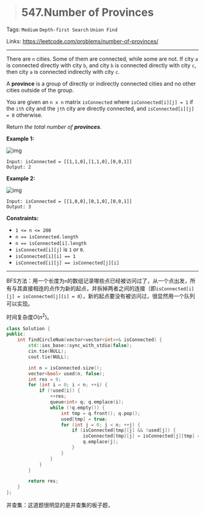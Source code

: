 > # 547.Number of Provinces

Tags: `Medium` `Depth-first Search` `Union Find`

Links: https://leetcode.com/problems/number-of-provinces/

-----

There are `n` cities. Some of them are connected, while some are not. If city `a` is connected directly with city `b`, and city `b` is connected directly with city `c`, then city `a` is connected indirectly with city `c`.

A **province** is a group of directly or indirectly connected cities and no other cities outside of the group.

You are given an `n x n` matrix `isConnected` where `isConnected[i][j] = 1` if the `ith` city and the `jth` city are directly connected, and `isConnected[i][j] = 0` otherwise.

Return *the total number of **provinces***.

 

**Example 1:**

![img](https://assets.leetcode.com/uploads/2020/12/24/graph1.jpg)

```
Input: isConnected = [[1,1,0],[1,1,0],[0,0,1]]
Output: 2
```

**Example 2:**

![img](https://assets.leetcode.com/uploads/2020/12/24/graph2.jpg)

```
Input: isConnected = [[1,0,0],[0,1,0],[0,0,1]]
Output: 3
```

 

**Constraints:**

- `1 <= n <= 200`
- `n == isConnected.length`
- `n == isConnected[i].length`
- `isConnected[i][j]` is `1` or `0`.
- `isConnected[i][i] == 1`
- `isConnected[i][j] == isConnected[j][i]`

-----

BFS方法：用一个长度为`n`的数组记录哪些点已经被访问过了，从一个点出发，所有与其直接相连的点作为新的起点，并拆掉两者之间的连接（即`isConnected[i][j] = isConnected[j][i] = 0`），新的起点要没有被访问过，很显然用一个队列可以实现。

时间复杂度$O(n^2)$。

```c++
class Solution {
public:
    int findCircleNum(vector<vector<int>>& isConnected) {
    	std::ios_base::sync_with_stdio(false);
    	cin.tie(NULL);
    	cout.tie(NULL);

    	int n = isConnected.size();
    	vector<bool> used(n, false);
    	int res = 0;
    	for (int i = 0; i < n; ++i) {
    		if (!used[i]) {
    			++res;
    			queue<int> q; q.emplace(i);
    			while (!q.empty()) {
    				int tmp = q.front(); q.pop();
    				used[tmp] = true;
    				for (int j = 0; j < n; ++j) {
    					if (isConnected[tmp][j] && !used[j]) {
    						isConnected[tmp][j] = isConnected[j][tmp] = 0;
    						q.emplace(j);
    					}
    				}
    			}
    		}
    	}

    	return res;
    }
};
```

并查集：这道题很明显的是并查集的板子题，






















